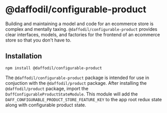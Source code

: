 # @daffodil/configurable-product

Building and maintaining a model and code for an ecommerce store is complex and mentally taxing. `@daffodil/configurable-product`
provides clear interfaces, models, and factories for the frontend of an ecommerce store so that you don't have to.


## Installation

```
npm install @daffodil/configurable-product
```

The `@daffodil/configurable-product` package is intended for use in conjuction with the `@daffodil/product` package. After installing the `@daffodil/product` package, import the `DaffConfigurableProductStateModule`. This module will add the `DAFF_CONFIGURABLE_PRODUCT_STORE_FEATURE_KEY` to the app root redux state along with configurable product state.
